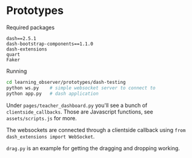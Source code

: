 # Prototypes

Required packages
```
dash==2.5.1
dash-bootstrap-components==1.1.0
dash-extensions
quart
Faker
```

Running
```bash
cd learning_observer/prototypes/dash-testing
python ws.py    # simple websocket server to connect to
python app.py   # dash application
```

Under `pages/teacher_dashboard.py` you'll see a bunch of `clientside_callbacks`. Those are Javascript functions, see `assets/scripts.js` for more.

The websockets are connected through a clientside callback using `from dash_extensions import WebSocket`.

`drag.py` is an example for getting the dragging and dropping working.
